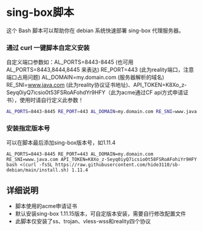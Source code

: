 # sing-box脚本

这个 Bash 脚本可以帮助你在 debian 系统快速部署 sing-box 代理服务器。

### 通过 curl 一键脚本自定义安装
自定义端口参数如：AL_PORTS=8443-8445 (也可用 AL_PORTS=8443,8444,8445 来表达) RE_PORT=443 (此为reality端口，注意端口占用问题) AL_DOMAIN=my.domain.com (服务器解析的域名) RE_SNI=www.java.com (此为reality协议证书地址)、API_TOKEN=K8Xo_z-Seyq0iyQ7icsio0t53FSRoAFohdYr9HFY（此为acme通过CF api方式申请证书），使用时请自行定义此参数！
```bash
AL_PORTS=8443-8445 RE_PORT=443 AL_DOMAIN=my.domain.com RE_SNI=www.java.com API_TOKEN=K8Xo_z-Seyq0iyQ7icsio0t58FSRoAFohiYr9HFY bash <(curl -fsSL https://raw.githubusercontent.com/hide3110/sb-debian/main/install.sh)
```
### 安装指定版本号
可以在脚本最后添加sing-box版本号，如1.11.4
```
AL_PORTS=8443-8445 RE_PORT=443 AL_DOMAIN=my.domain.com RE_SNI=www.java.com API_TOKEN=K8Xo_z-Seyq0iyQ7icsio0t58FSRoAFohiYr9HFY bash <(curl -fsSL https://raw.githubusercontent.com/hide3110/sb-debian/main/install.sh) 1.11.4
```

## 详细说明

- 脚本使用的acme申请证书
- 默认安装sing-box 1.11.15版本，可自定版本安装，需要自行修改配置文件
- 此脚本仅安装了ss、trojan、vless-wss和reality四个协议


